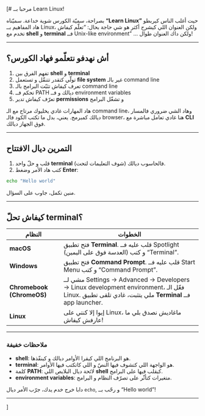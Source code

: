 [# مرحبا بــ Learn Linux!

بصراحة، سميّة الكورس شوية خداعة. سميّناه **“Learn Linux”** حيت أغلب الناس كيربطو هاد المفاهيم بــ Linux، ولكن العنوان اللي كيشرح أكثر هو شي حاجة بحال: “تعلّم كيفاش تخدم مع **shell** و **terminal** فــ Unix-like environment” … ولكن داك العنوان طوال!

---

## أش نهدفو نتعلّمو فهاد الكورس؟

1. تفهم الفرق بين **shell** و **terminal**
2. تولّي كتقدر تتنقّل و تستعمل **file system** غير بالـ command line
3. تعرف كيفاش تثبّت البرامج بالـ command line
4. تحكم فــ PATH ديالك و فــ environment variables
5. تعرّف كيفاش تدير **permissions** و تشغّل البرامج

هاد المهارات غادي يخليوك مرتاح مع الـ command line، وهاد الشي ضروري فالمسار ديالك كمبرمج. يعني، بدل ما تكتب الكود فالـ browser، هنا غادي تعامل مباشرة مع **CLI** فوق الجهاز ديالك.

---

## التمرين ديال الافتتاح

1. قلب و حلّ واحد **terminal** فالحاسوب ديالك (شوف التعليمات لتحت).
2. كتب هاد الأمر وضغط **Enter**:

```bash
echo "Hello world"
```

منين تكمل، جاوب على السؤال.

---

## كيفاش تحلّ **terminal**؟

| النظام                    | الخطوات                                                                                                                                             |
| ------------------------- | --------------------------------------------------------------------------------------------------------------------------------------------------- |
| **macOS**                 | فتح تطبيق **Terminal**. قلب عليه فــ Spotlight (العدسة فوق على اليمين) و كتب “Terminal”.                                                            |
| **Windows**               | فتح تطبيق **Command Prompt**. قلب عليه فــ Start Menu و كتب “Command Prompt”.                                                                       |
| **Chromebook (ChromeOS)** | مشي لــ Settings → Advanced → Developers → Linux development environment، فعّل الـ Linux. ملي يتثبت، غادي تلقى تطبيق **Terminal** فــ app launcher. |
| **Linux**                 | إيوا إلا كنتي على Linux، ماغاديش نصدق بلي ما عارفش كيفاش!                                                                                         |

---

### ملاحظات خفيفة

* **shell**: هو البرنامج اللي كيقرا الأوامر ديالك و كينفّذها.
* **terminal**: هو الواجهة اللي كتشوف فيها النصّ و اللي كاتكتب فيها الأوامر.
* كلمة **PATH**: لائحة ديال البلايص اللي **shell** كيقلب فيها على البرامج.
* **environment variables**: متغيرات كتأثّر على تصرّف النظام و البرامج.

دابا خرج خدم يدك، جرّب الأمر ديال `echo`, و رحّب بــ “Hello world”! 

---
]